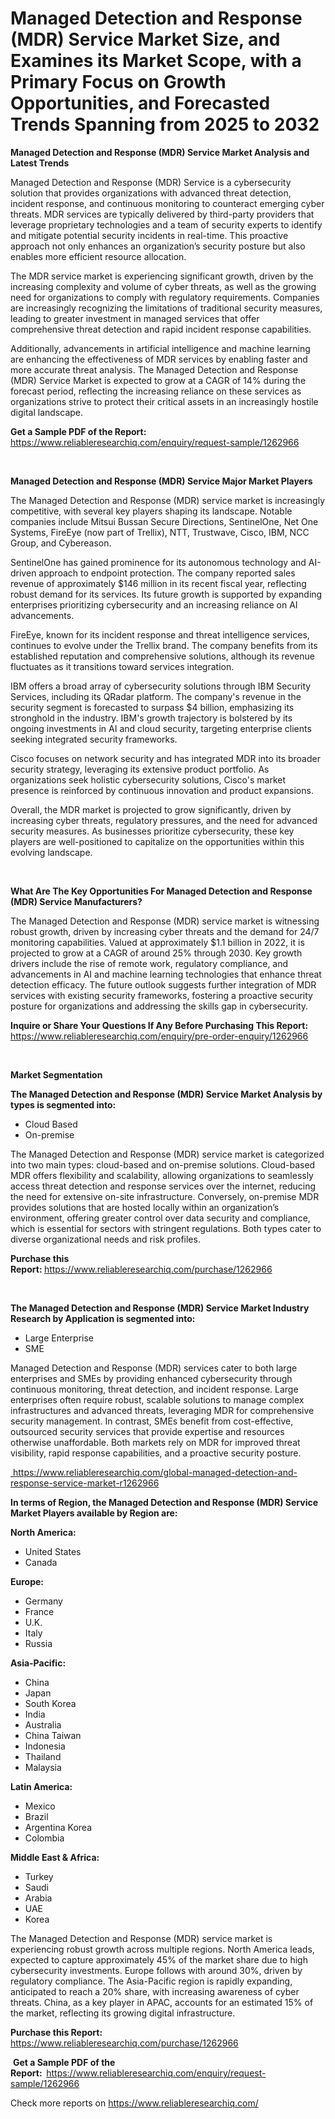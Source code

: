 <p><h1>Managed Detection and Response (MDR) Service Market Size, and Examines its Market Scope, with a Primary Focus on Growth Opportunities, and Forecasted Trends Spanning from 2025 to 2032</h1></p><p><strong>Managed Detection and Response (MDR) Service Market Analysis and Latest Trends</strong></p>
<p><p>Managed Detection and Response (MDR) Service is a cybersecurity solution that provides organizations with advanced threat detection, incident response, and continuous monitoring to counteract emerging cyber threats. MDR services are typically delivered by third-party providers that leverage proprietary technologies and a team of security experts to identify and mitigate potential security incidents in real-time. This proactive approach not only enhances an organization’s security posture but also enables more efficient resource allocation.</p><p>The MDR service market is experiencing significant growth, driven by the increasing complexity and volume of cyber threats, as well as the growing need for organizations to comply with regulatory requirements. Companies are increasingly recognizing the limitations of traditional security measures, leading to greater investment in managed services that offer comprehensive threat detection and rapid incident response capabilities.</p><p>Additionally, advancements in artificial intelligence and machine learning are enhancing the effectiveness of MDR services by enabling faster and more accurate threat analysis. The Managed Detection and Response (MDR) Service Market is expected to grow at a CAGR of 14% during the forecast period, reflecting the increasing reliance on these services as organizations strive to protect their critical assets in an increasingly hostile digital landscape.</p></p>
<p><strong>Get a Sample PDF of the Report:&nbsp;</strong> <a href="https://www.reliableresearchiq.com/enquiry/request-sample/1262966?utm_campaign=2463&utm_medium=2&utm_source=Github&utm_content=ia&utm_term=11032025&utm_id=managed-detection-and-response-mdr-service">https://www.reliableresearchiq.com/enquiry/request-sample/1262966</a></p>
<p>&nbsp;</p>
<p><strong>Managed Detection and Response (MDR) Service Major Market Players</strong></p>
<p><p>The Managed Detection and Response (MDR) service market is increasingly competitive, with several key players shaping its landscape. Notable companies include Mitsui Bussan Secure Directions, SentinelOne, Net One Systems, FireEye (now part of Trellix), NTT, Trustwave, Cisco, IBM, NCC Group, and Cybereason.</p><p>SentinelOne has gained prominence for its autonomous technology and AI-driven approach to endpoint protection. The company reported sales revenue of approximately $146 million in its recent fiscal year, reflecting robust demand for its services. Its future growth is supported by expanding enterprises prioritizing cybersecurity and an increasing reliance on AI advancements.</p><p>FireEye, known for its incident response and threat intelligence services, continues to evolve under the Trellix brand. The company benefits from its established reputation and comprehensive solutions, although its revenue fluctuates as it transitions toward services integration. </p><p>IBM offers a broad array of cybersecurity solutions through IBM Security Services, including its QRadar platform. The company's revenue in the security segment is forecasted to surpass $4 billion, emphasizing its stronghold in the industry. IBM's growth trajectory is bolstered by its ongoing investments in AI and cloud security, targeting enterprise clients seeking integrated security frameworks.</p><p>Cisco focuses on network security and has integrated MDR into its broader security strategy, leveraging its extensive product portfolio. As organizations seek holistic cybersecurity solutions, Cisco's market presence is reinforced by continuous innovation and product expansions.</p><p>Overall, the MDR market is projected to grow significantly, driven by increasing cyber threats, regulatory pressures, and the need for advanced security measures. As businesses prioritize cybersecurity, these key players are well-positioned to capitalize on the opportunities within this evolving landscape.</p></p>
<p>&nbsp;</p>
<p><strong>What Are The Key Opportunities For Managed Detection and Response (MDR) Service Manufacturers?</strong></p>
<p><p>The Managed Detection and Response (MDR) service market is witnessing robust growth, driven by increasing cyber threats and the demand for 24/7 monitoring capabilities. Valued at approximately $1.1 billion in 2022, it is projected to grow at a CAGR of around 25% through 2030. Key growth drivers include the rise of remote work, regulatory compliance, and advancements in AI and machine learning technologies that enhance threat detection efficacy. The future outlook suggests further integration of MDR services with existing security frameworks, fostering a proactive security posture for organizations and addressing the skills gap in cybersecurity.</p></p>
<p><strong>Inquire or Share Your Questions If Any Before Purchasing This Report:</strong> <a href="https://www.reliableresearchiq.com/enquiry/pre-order-enquiry/1262966?utm_campaign=2463&utm_medium=2&utm_source=Github&utm_content=ia&utm_term=11032025&utm_id=managed-detection-and-response-mdr-service">https://www.reliableresearchiq.com/enquiry/pre-order-enquiry/1262966</a></p>
<p>&nbsp;</p>
<p><strong>Market Segmentation</strong></p>
<p><strong>The Managed Detection and Response (MDR) Service Market Analysis by types is segmented into:</strong></p>
<p><ul><li>Cloud Based</li><li>On-premise</li></ul></p>
<p><p>The Managed Detection and Response (MDR) service market is categorized into two main types: cloud-based and on-premise solutions. Cloud-based MDR offers flexibility and scalability, allowing organizations to seamlessly access threat detection and response services over the internet, reducing the need for extensive on-site infrastructure. Conversely, on-premise MDR provides solutions that are hosted locally within an organization’s environment, offering greater control over data security and compliance, which is essential for sectors with stringent regulations. Both types cater to diverse organizational needs and risk profiles.</p></p>
<p><strong>Purchase this Report:&nbsp;</strong><a href="https://www.reliableresearchiq.com/purchase/1262966?utm_campaign=2463&utm_medium=2&utm_source=Github&utm_content=ia&utm_term=11032025&utm_id=managed-detection-and-response-mdr-service">https://www.reliableresearchiq.com/purchase/1262966</a></p>
<p>&nbsp;</p>
<p><strong>The Managed Detection and Response (MDR) Service Market Industry Research by Application is segmented into:</strong></p>
<p><ul><li>Large Enterprise</li><li>SME</li></ul></p>
<p><p>Managed Detection and Response (MDR) services cater to both large enterprises and SMEs by providing enhanced cybersecurity through continuous monitoring, threat detection, and incident response. Large enterprises often require robust, scalable solutions to manage complex infrastructures and advanced threats, leveraging MDR for comprehensive security management. In contrast, SMEs benefit from cost-effective, outsourced security services that provide expertise and resources otherwise unaffordable. Both markets rely on MDR for improved threat visibility, rapid response capabilities, and a proactive security posture.</p></p>
<p><a href="https://www.reliableresearchiq.com/global-managed-detection-and-response-service-market-r1262966?utm_campaign=2463&utm_medium=2&utm_source=Github&utm_content=ia&utm_term=11032025&utm_id=managed-detection-and-response-mdr-service">&nbsp;https://www.reliableresearchiq.com/global-managed-detection-and-response-service-market-r1262966</a></p>
<p><strong>In terms of Region, the Managed Detection and Response (MDR) Service Market Players available by Region are:</strong></p>
<p>
    <p> <strong> North America: </strong>
        <ul>
            <li>United States</li>
            <li>Canada</li>
        </ul>
        </p> 
    <p> <strong> Europe: </strong>
        <ul>
            <li>Germany</li>
            <li>France</li>
            <li>U.K.</li>
            <li>Italy</li>
            <li>Russia</li>
        </ul>
        </p> 
    <p> <strong> Asia-Pacific: </strong>
        <ul>
            <li>China</li>
            <li>Japan</li>
            <li>South Korea</li>
            <li>India</li>
            <li>Australia</li>
            <li>China Taiwan</li>
            <li>Indonesia</li>
            <li>Thailand</li>
            <li>Malaysia</li>
        </ul>
        </p> 
    <p> <strong> Latin America: </strong>
        <ul>
            <li>Mexico</li>
            <li>Brazil</li>
            <li>Argentina Korea</li>
            <li>Colombia</li>
        </ul>
        </p> 
    <p> <strong> Middle East & Africa: </strong>
        <ul>
            <li>Turkey</li>
            <li>Saudi</li>
            <li>Arabia</li>
            <li>UAE</li>
            <li>Korea</li>
        </ul>
    </p>
    </p>
<p><p>The Managed Detection and Response (MDR) service market is experiencing robust growth across multiple regions. North America leads, expected to capture approximately 45% of the market share due to high cybersecurity investments. Europe follows with around 30%, driven by regulatory compliance. The Asia-Pacific region is rapidly expanding, anticipated to reach a 20% share, with increasing awareness of cyber threats. China, as a key player in APAC, accounts for an estimated 15% of the market, reflecting its growing digital infrastructure.</p></p>
<p><strong>Purchase this Report: </strong><a href="https://www.reliableresearchiq.com/purchase/1262966?utm_campaign=2463&utm_medium=2&utm_source=Github&utm_content=ia&utm_term=11032025&utm_id=managed-detection-and-response-mdr-service">https://www.reliableresearchiq.com/purchase/1262966</a></p>
<p>&nbsp;<strong>Get a Sample PDF of the Report:&nbsp;&nbsp;</strong><a href="https://www.reliableresearchiq.com/enquiry/request-sample/1262966?utm_campaign=2463&utm_medium=2&utm_source=Github&utm_content=ia&utm_term=11032025&utm_id=managed-detection-and-response-mdr-service">https://www.reliableresearchiq.com/enquiry/request-sample/1262966</a></p>
<p><strong></strong></p>
<p>Check more reports on <a href="https://www.reliableresearchiq.com/?utm_campaign=2463&utm_medium=2&utm_source=Github&utm_content=ia&utm_term=11032025&utm_id=managed-detection-and-response-mdr-service">https://www.reliableresearchiq.com/</a></p>